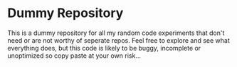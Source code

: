# Dummy Repository

This is a dummy repository for all my random code experiments that don't need or are not worthy of seperate repos. Feel free to explore and see what everything does, but this code is likely to be buggy, incomplete or unoptimized so copy paste at your own risk...
